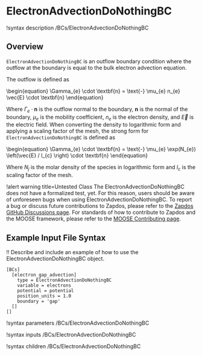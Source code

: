 # ElectronAdvectionDoNothingBC

!syntax description /BCs/ElectronAdvectionDoNothingBC

## Overview

`ElectronAdvectionDoNothingBC` is an outflow boundary condition where the outflow at the
boundary is equal to the bulk electron advection equation.

The outflow is defined as

\begin{equation}
\Gamma_{e} \cdot \textbf{n} = \text{-} \mu_{e} n_{e} \vec{E} \cdot \textbf{n} 
\end{equation}

Where $\Gamma_{e} \cdot \textbf{n}$ is the outflow normal to the boundary, $\textbf{n}$ is the normal of the boundary, $\mu_{e}$ is the mobility coefficient, $n_{e}$ is the electron density, and $\vec{E}$ is the electric field. When converting the density to logarithmic form and applying a scaling
factor of the mesh, the strong form for `ElectronAdvectionDoNothingBC` is defined as

\begin{equation}
\Gamma_{e} \cdot \textbf{n} = \text{-} \mu_{e} \exp(N_{e}) \left(\vec{E} / l_{c} \right) \cdot \textbf{n}
\end{equation}

Where $N_{j}$ is the molar density of the species in logarithmic form and
$l_{c}$ is the scaling factor of the mesh.

!alert warning title=Untested Class
The ElectronAdvectionDoNothingBC does not have a formalized test, yet. For this reason,
users should be aware of unforeseen bugs when using ElectronAdvectionDoNothingBC. To
report a bug or discuss future contributions to Zapdos, please refer to the
[Zapdos GitHub Discussions page](https://github.com/shannon-lab/zapdos/discussions).
For standards of how to contribute to Zapdos and the MOOSE framework,
please refer to the [MOOSE Contributing page](framework/contributing.md).

## Example Input File Syntax

!! Describe and include an example of how to use the ElectronAdvectionDoNothingBC object.

```text
[BCs]
  [electron_gap_advection]
    type = ElectronAdvectionDoNothingBC
    variable = electrons
    potential = potential
    position_units = 1.0
    boundary = 'gap'
  []
[]
```

!syntax parameters /BCs/ElectronAdvectionDoNothingBC

!syntax inputs /BCs/ElectronAdvectionDoNothingBC

!syntax children /BCs/ElectronAdvectionDoNothingBC
